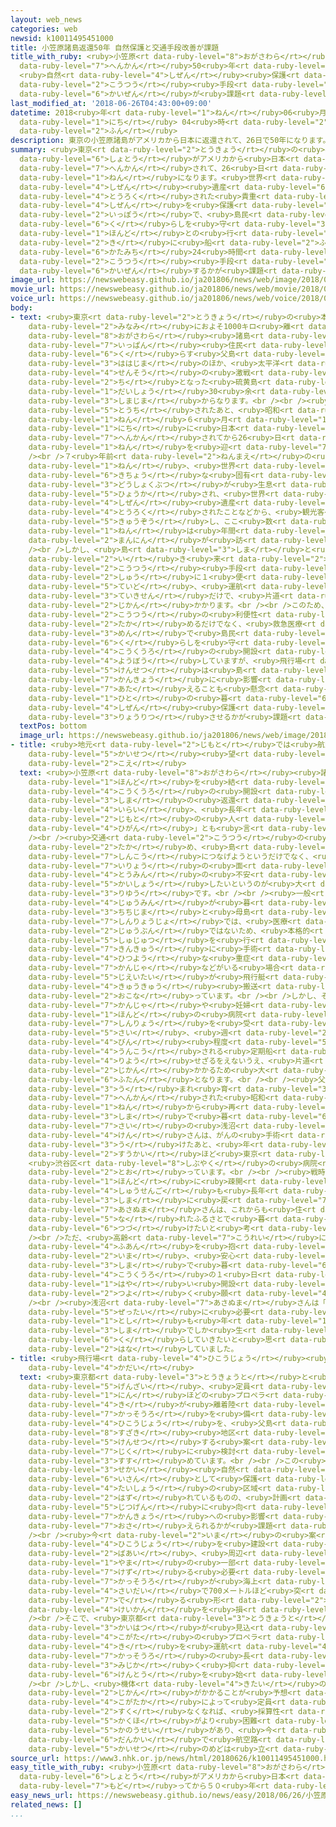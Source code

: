 ```yaml
---
layout: web_news
categories: web
newsid: k10011495451000
title: 小笠原諸島返還50年 自然保護と交通手段改善が課題
title_with_ruby: <ruby>小笠原<rt data-ruby-level="8">おがさわら</rt></ruby><ruby>諸島<rt data-ruby-level="6">しょとう</rt></ruby><ruby>返還<rt
  data-ruby-level="7">へんかん</rt></ruby>50<ruby>年<rt data-ruby-level="1">ねん</rt></ruby>
  <ruby>自然<rt data-ruby-level="4">しぜん</rt></ruby><ruby>保護<rt data-ruby-level="5">ほご</rt></ruby>と<ruby>交通<rt
  data-ruby-level="2">こうつう</rt></ruby><ruby>手段<rt data-ruby-level="6">しゅだん</rt></ruby><ruby>改善<rt
  data-ruby-level="6">かいぜん</rt></ruby>が<ruby>課題<rt data-ruby-level="4">かだい</rt></ruby>
last_modified_at: '2018-06-26T04:43:00+09:00'
datetime: 2018<ruby>年<rt data-ruby-level="1">ねん</rt></ruby>06<ruby>月<rt data-ruby-level="1">がつ</rt></ruby>26<ruby>日<rt
  data-ruby-level="1">にち</rt></ruby> 04<ruby>時<rt data-ruby-level="2">じ</rt></ruby>43<ruby>分<rt
  data-ruby-level="2">ふん</rt></ruby>
description: 東京の小笠原諸島がアメリカから日本に返還されて、26日で50年になります。世界自然遺産に登録された貴重な自然を保護していく一方で、島民の暮らしを守るため、本土との行き来に船で片道24時間かかる交通手段をいかに改善するかが課題となっています。
summary: <ruby>東京<rt data-ruby-level="2">とうきょう</rt></ruby>の<ruby>小笠原<rt data-ruby-level="8">おがさわら</rt></ruby><ruby>諸島<rt
  data-ruby-level="6">しょとう</rt></ruby>がアメリカから<ruby>日本<rt data-ruby-level="1">にっぽん</rt></ruby>に<ruby>返還<rt
  data-ruby-level="7">へんかん</rt></ruby>されて、26<ruby>日<rt data-ruby-level="1">にち</rt></ruby>で50<ruby>年<rt
  data-ruby-level="1">ねん</rt></ruby>になります。<ruby>世界<rt data-ruby-level="3">せかい</rt></ruby><ruby>自然<rt
  data-ruby-level="4">しぜん</rt></ruby><ruby>遺産<rt data-ruby-level="6">いさん</rt></ruby>に<ruby>登録<rt
  data-ruby-level="4">とうろく</rt></ruby>された<ruby>貴重<rt data-ruby-level="6">きちょう</rt></ruby>な<ruby>自然<rt
  data-ruby-level="4">しぜん</rt></ruby>を<ruby>保護<rt data-ruby-level="5">ほご</rt></ruby>していく<ruby>一方<rt
  data-ruby-level="2">いっぽう</rt></ruby>で、<ruby>島民<rt data-ruby-level="4">とうみん</rt></ruby>の<ruby>暮<rt
  data-ruby-level="6">く</rt></ruby>らしを<ruby>守<rt data-ruby-level="3">まも</rt></ruby>るため、<ruby>本土<rt
  data-ruby-level="1">ほんど</rt></ruby>との<ruby>行<rt data-ruby-level="2">い</rt></ruby>き<ruby>来<rt
  data-ruby-level="2">き</rt></ruby>に<ruby>船<rt data-ruby-level="2">ふね</rt></ruby>で<ruby>片道<rt
  data-ruby-level="6">かたみち</rt></ruby>24<ruby>時間<rt data-ruby-level="2">じかん</rt></ruby>かかる<ruby>交通<rt
  data-ruby-level="2">こうつう</rt></ruby><ruby>手段<rt data-ruby-level="6">しゅだん</rt></ruby>をいかに<ruby>改善<rt
  data-ruby-level="6">かいぜん</rt></ruby>するかが<ruby>課題<rt data-ruby-level="4">かだい</rt></ruby>となっています。
image_url: https://newswebeasy.github.io/ja201806/news/web/image/2018/06/26/K10011495451_1806252122_1806252129_01_02.jpg
movie_url: https://newswebeasy.github.io/ja201806/news/web/movie/2018/06/26/k10011495451_201806260515_201806260529.mp4
voice_url: https://newswebeasy.github.io/ja201806/news/web/voice/2018/06/26/k10011495451_201806260515_201806260529.mp3
body:
- text: <ruby>東京<rt data-ruby-level="2">とうきょう</rt></ruby>の<ruby>本土<rt data-ruby-level="1">ほんど</rt></ruby>から<ruby>南<rt
    data-ruby-level="2">みなみ</rt></ruby>におよそ1000キロ<ruby>離<rt data-ruby-level="7">はな</rt></ruby>れた<ruby>小笠原<rt
    data-ruby-level="8">おがさわら</rt></ruby><ruby>諸島<rt data-ruby-level="6">しょとう</rt></ruby>は、<ruby>一般<rt
    data-ruby-level="7">いっぱん</rt></ruby><ruby>住民<rt data-ruby-level="4">じゅうみん</rt></ruby>が<ruby>暮<rt
    data-ruby-level="6">く</rt></ruby>らす<ruby>父島<rt data-ruby-level="3">ちちじま</rt></ruby>や<ruby>母島<rt
    data-ruby-level="3">ははじま</rt></ruby>のほか、<ruby>太平洋<rt data-ruby-level="3">たいへいよう</rt></ruby><ruby>戦争<rt
    data-ruby-level="4">せんそう</rt></ruby>の<ruby>激戦<rt data-ruby-level="6">げきせん</rt></ruby><ruby>地<rt
    data-ruby-level="2">ち</rt></ruby>となった<ruby>硫黄島<rt data-ruby-level="8">いおうとう</rt></ruby>など<ruby>大小<rt
    data-ruby-level="1">だいしょう</rt></ruby>30<ruby>余<rt data-ruby-level="5">あま</rt></ruby>りの<ruby>島々<rt
    data-ruby-level="3">しまじま</rt></ruby>からなります。<br /><br /><ruby>戦後<rt data-ruby-level="4">せんご</rt></ruby>、アメリカに<ruby>統治<rt
    data-ruby-level="5">とうち</rt></ruby>されたあと、<ruby>昭和<rt data-ruby-level="3">しょうわ</rt></ruby>43<ruby>年<rt
    data-ruby-level="1">ねん</rt></ruby>６<ruby>月<rt data-ruby-level="1">がつ</rt></ruby>26<ruby>日<rt
    data-ruby-level="1">にち</rt></ruby>に<ruby>日本<rt data-ruby-level="1">にっぽん</rt></ruby>に<ruby>返還<rt
    data-ruby-level="7">へんかん</rt></ruby>されてから26<ruby>日<rt data-ruby-level="1">にち</rt></ruby>でちょうど50<ruby>年<rt
    data-ruby-level="1">ねん</rt></ruby>を<ruby>迎<rt data-ruby-level="7">むか</rt></ruby>えます。<br
    /><br />７<ruby>年前<rt data-ruby-level="2">ねんまえ</rt></ruby>の<ruby>平成<rt data-ruby-level="4">へいせい</rt></ruby>23<ruby>年<rt
    data-ruby-level="1">ねん</rt></ruby>、<ruby>世界<rt data-ruby-level="3">せかい</rt></ruby>でも<ruby>貴重<rt
    data-ruby-level="6">きちょう</rt></ruby>な<ruby>固有<rt data-ruby-level="4">こゆう</rt></ruby>の<ruby>動植物<rt
    data-ruby-level="3">どうしょくぶつ</rt></ruby>が<ruby>生息<rt data-ruby-level="3">せいそく</rt></ruby>していることが<ruby>評価<rt
    data-ruby-level="5">ひょうか</rt></ruby>され、<ruby>世界<rt data-ruby-level="3">せかい</rt></ruby><ruby>自然<rt
    data-ruby-level="4">しぜん</rt></ruby><ruby>遺産<rt data-ruby-level="6">いさん</rt></ruby>に<ruby>登録<rt
    data-ruby-level="4">とうろく</rt></ruby>されたことなどから、<ruby>観光客<rt data-ruby-level="4">かんこうきゃく</rt></ruby>が<ruby>急増<rt
    data-ruby-level="5">きゅうぞう</rt></ruby>し、ここ<ruby>数<rt data-ruby-level="2">すう</rt></ruby><ruby>年<rt
    data-ruby-level="1">ねん</rt></ruby>は<ruby>年間<rt data-ruby-level="2">ねんかん</rt></ruby>およそ３<ruby>万人<rt
    data-ruby-level="2">まんにん</rt></ruby>が<ruby>訪<rt data-ruby-level="7">おとず</rt></ruby>れています。<br
    /><br />しかし、<ruby>島<rt data-ruby-level="3">しま</rt></ruby>と<ruby>本土<rt data-ruby-level="1">ほんど</rt></ruby>を<ruby>行<rt
    data-ruby-level="2">い</rt></ruby>き<ruby>来<rt data-ruby-level="2">き</rt></ruby>する<ruby>交通<rt
    data-ruby-level="2">こうつう</rt></ruby><ruby>手段<rt data-ruby-level="6">しゅだん</rt></ruby>は<ruby>週<rt
    data-ruby-level="2">しゅう</rt></ruby>に１<ruby>便<rt data-ruby-level="4">びん</rt></ruby><ruby>程度<rt
    data-ruby-level="5">ていど</rt></ruby>、<ruby>運航<rt data-ruby-level="4">うんこう</rt></ruby>されている<ruby>定期船<rt
    data-ruby-level="3">ていきせん</rt></ruby>だけで、<ruby>片道<rt data-ruby-level="6">かたみち</rt></ruby>24<ruby>時間<rt
    data-ruby-level="2">じかん</rt></ruby>かかります。<br /><br />このため、<ruby>小笠原村<rt data-ruby-level="8">おがさわらむら</rt></ruby>は<ruby>交通<rt
    data-ruby-level="2">こうつう</rt></ruby>の<ruby>利便性<rt data-ruby-level="5">りべんせい</rt></ruby>を<ruby>高<rt
    data-ruby-level="2">たか</rt></ruby>めるだけでなく、<ruby>救急医療<rt data-ruby-level="7">きゅうきゅういりょう</rt></ruby>などの<ruby>面<rt
    data-ruby-level="3">めん</rt></ruby>で<ruby>島民<rt data-ruby-level="4">とうみん</rt></ruby>の<ruby>暮<rt
    data-ruby-level="6">く</rt></ruby>らしを<ruby>守<rt data-ruby-level="3">まも</rt></ruby>るため、<ruby>航空路<rt
    data-ruby-level="4">こうくうろ</rt></ruby>の<ruby>開設<rt data-ruby-level="5">かいせつ</rt></ruby>を<ruby>要望<rt
    data-ruby-level="4">ようぼう</rt></ruby>していますが、<ruby>飛行場<rt data-ruby-level="4">ひこうじょう</rt></ruby>の<ruby>建設<rt
    data-ruby-level="5">けんせつ</rt></ruby>は<ruby>島<rt data-ruby-level="3">しま</rt></ruby>の<ruby>環境<rt
    data-ruby-level="7">かんきょう</rt></ruby>に<ruby>影響<rt data-ruby-level="7">えいきょう</rt></ruby>を<ruby>与<rt
    data-ruby-level="7">あた</rt></ruby>えることも<ruby>懸念<rt data-ruby-level="7">けねん</rt></ruby>され、<ruby>人<rt
    data-ruby-level="1">ひと</rt></ruby>の<ruby>暮<rt data-ruby-level="6">く</rt></ruby>らしと<ruby>自然<rt
    data-ruby-level="4">しぜん</rt></ruby><ruby>保護<rt data-ruby-level="5">ほご</rt></ruby>をいかに<ruby>両立<rt
    data-ruby-level="3">りょうりつ</rt></ruby>させるかが<ruby>課題<rt data-ruby-level="4">かだい</rt></ruby>となっています。
  textPos: bottom
  image_url: https://newswebeasy.github.io/ja201806/news/web/image/2018/06/26/K10011495451_1806252122_1806252129_01_03.jpg
- title: <ruby>地元<rt data-ruby-level="2">じもと</rt></ruby>では<ruby>航空路<rt data-ruby-level="4">こうくうろ</rt></ruby><ruby>開設<rt
    data-ruby-level="5">かいせつ</rt></ruby><ruby>望<rt data-ruby-level="4">のぞ</rt></ruby>む<ruby>声<rt
    data-ruby-level="2">こえ</rt></ruby>
  text: <ruby>小笠原<rt data-ruby-level="8">おがさわら</rt></ruby><ruby>諸島<rt data-ruby-level="6">しょとう</rt></ruby>と<ruby>本土<rt
    data-ruby-level="1">ほんど</rt></ruby>を<ruby>結<rt data-ruby-level="4">むす</rt></ruby>ぶ<ruby>航空路<rt
    data-ruby-level="4">こうくうろ</rt></ruby>の<ruby>開設<rt data-ruby-level="5">かいせつ</rt></ruby>は、<ruby>島<rt
    data-ruby-level="3">しま</rt></ruby>の<ruby>返還<rt data-ruby-level="7">へんかん</rt></ruby><ruby>以来<rt
    data-ruby-level="4">いらい</rt></ruby>、<ruby>長年<rt data-ruby-level="2">ながねん</rt></ruby>、<ruby>地元<rt
    data-ruby-level="2">じもと</rt></ruby>の<ruby>人<rt data-ruby-level="1">ひと</rt></ruby>たちの「<ruby>悲願<rt
    data-ruby-level="4">ひがん</rt></ruby>」とも<ruby>言<rt data-ruby-level="2">い</rt></ruby>われてきました。<br
    /><br /><ruby>交通<rt data-ruby-level="2">こうつう</rt></ruby>の<ruby>利便性<rt data-ruby-level="5">りべんせい</rt></ruby>を<ruby>高<rt
    data-ruby-level="2">たか</rt></ruby>め、<ruby>島<rt data-ruby-level="3">しま</rt></ruby>の<ruby>振興<rt
    data-ruby-level="7">しんこう</rt></ruby>につなげようというだけでなく、<ruby>特<rt data-ruby-level="4">とく</rt></ruby>に<ruby>医療<rt
    data-ruby-level="7">いりょう</rt></ruby>の<ruby>面<rt data-ruby-level="3">めん</rt></ruby>で<ruby>島民<rt
    data-ruby-level="4">とうみん</rt></ruby>の<ruby>不安<rt data-ruby-level="4">ふあん</rt></ruby>を<ruby>解消<rt
    data-ruby-level="5">かいしょう</rt></ruby>したいというのが<ruby>大<rt data-ruby-level="1">おお</rt></ruby>きな<ruby>理由<rt
    data-ruby-level="3">りゆう</rt></ruby>です。<br /><br /><ruby>一般<rt data-ruby-level="7">いっぱん</rt></ruby>の<ruby>住民<rt
    data-ruby-level="4">じゅうみん</rt></ruby>が<ruby>暮<rt data-ruby-level="6">く</rt></ruby>らす<ruby>父島<rt
    data-ruby-level="3">ちちじま</rt></ruby>と<ruby>母島<rt data-ruby-level="3">ははじま</rt></ruby>の<ruby>診療所<rt
    data-ruby-level="7">しんりょうじょ</rt></ruby>では、<ruby>医療<rt data-ruby-level="7">いりょう</rt></ruby>スタッフが<ruby>十分<rt
    data-ruby-level="2">じゅうぶん</rt></ruby>ではないため、<ruby>本格的<rt data-ruby-level="5">ほんかくてき</rt></ruby>な<ruby>手術<rt
    data-ruby-level="5">しゅじゅつ</rt></ruby>を<ruby>行<rt data-ruby-level="2">おこな</rt></ruby>うことができず、<ruby>緊急<rt
    data-ruby-level="7">きんきゅう</rt></ruby>に<ruby>手術<rt data-ruby-level="5">しゅじゅつ</rt></ruby>が<ruby>必要<rt
    data-ruby-level="4">ひつよう</rt></ruby>な<ruby>重症<rt data-ruby-level="7">じゅうしょう</rt></ruby><ruby>患者<rt
    data-ruby-level="7">かんじゃ</rt></ruby>などがいる<ruby>場合<rt data-ruby-level="2">ばあい</rt></ruby>は、<ruby>自衛隊<rt
    data-ruby-level="5">じえいたい</rt></ruby>が<ruby>飛行艇<rt data-ruby-level="7">ひこうてい</rt></ruby>で<ruby>救急<rt
    data-ruby-level="4">きゅうきゅう</rt></ruby><ruby>搬送<rt data-ruby-level="7">はんそう</rt></ruby>を<ruby>行<rt
    data-ruby-level="2">おこな</rt></ruby>っています。<br /><br />しかし、それ<ruby>以外<rt data-ruby-level="4">いがい</rt></ruby>の<ruby>患者<rt
    data-ruby-level="7">かんじゃ</rt></ruby>や<ruby>妊婦<rt data-ruby-level="7">にんぷ</rt></ruby>は、<ruby>本土<rt
    data-ruby-level="1">ほんど</rt></ruby>の<ruby>病院<rt data-ruby-level="3">びょういん</rt></ruby>などで<ruby>診療<rt
    data-ruby-level="7">しんりょう</rt></ruby>を<ruby>受<rt data-ruby-level="3">う</rt></ruby>ける<ruby>際<rt
    data-ruby-level="5">さい</rt></ruby>、<ruby>週<rt data-ruby-level="2">しゅう</rt></ruby>に１<ruby>便<rt
    data-ruby-level="4">びん</rt></ruby><ruby>程度<rt data-ruby-level="5">ていど</rt></ruby>、<ruby>運航<rt
    data-ruby-level="4">うんこう</rt></ruby>される<ruby>定期船<rt data-ruby-level="3">ていきせん</rt></ruby>を<ruby>利用<rt
    data-ruby-level="4">りよう</rt></ruby>せざるをえないうえ、<ruby>片道<rt data-ruby-level="6">かたみち</rt></ruby>だけで24<ruby>時間<rt
    data-ruby-level="2">じかん</rt></ruby>かかるため<ruby>大<rt data-ruby-level="1">おお</rt></ruby>きな<ruby>負担<rt
    data-ruby-level="6">ふたん</rt></ruby>となります。<br /><br /><ruby>父島<rt data-ruby-level="3">ちちじま</rt></ruby>に<ruby>生<rt
    data-ruby-level="3">う</rt></ruby>まれ<ruby>育<rt data-ruby-level="3">そだ</rt></ruby>ち、<ruby>返還<rt
    data-ruby-level="7">へんかん</rt></ruby>された<ruby>昭和<rt data-ruby-level="3">しょうわ</rt></ruby>43<ruby>年<rt
    data-ruby-level="1">ねん</rt></ruby>から<ruby>再<rt data-ruby-level="5">ふたた</rt></ruby>び<ruby>島<rt
    data-ruby-level="3">しま</rt></ruby>で<ruby>暮<rt data-ruby-level="6">く</rt></ruby>らしている85<ruby>歳<rt
    data-ruby-level="7">さい</rt></ruby>の<ruby>浅沼<rt data-ruby-level="7">あさぬま</rt></ruby><ruby>健<rt
    data-ruby-level="4">けん</rt></ruby>さんは、がんの<ruby>手術<rt data-ruby-level="5">しゅじゅつ</rt></ruby>を<ruby>受<rt
    data-ruby-level="3">う</rt></ruby>けたあと、<ruby>年<rt data-ruby-level="1">ねん</rt></ruby>に<ruby>数回<rt
    data-ruby-level="2">すうかい</rt></ruby>ほど<ruby>東京<rt data-ruby-level="2">とうきょう</rt></ruby>
    <ruby>渋谷区<rt data-ruby-level="8">しぶやく</rt></ruby>の<ruby>病院<rt data-ruby-level="3">びょういん</rt></ruby>に<ruby>通<rt
    data-ruby-level="2">とお</rt></ruby>っています。<br /><br /><ruby>戦時中<rt data-ruby-level="4">せんじちゅう</rt></ruby>、<ruby>本土<rt
    data-ruby-level="1">ほんど</rt></ruby>に<ruby>疎開<rt data-ruby-level="7">そかい</rt></ruby>し、<ruby>終戦後<rt
    data-ruby-level="4">しゅうせんご</rt></ruby>も<ruby>長年<rt data-ruby-level="2">ながねん</rt></ruby>にわたって<ruby>島<rt
    data-ruby-level="3">しま</rt></ruby>に<ruby>戻<rt data-ruby-level="7">もど</rt></ruby>れなかった<ruby>浅沼<rt
    data-ruby-level="7">あさぬま</rt></ruby>さんは、これからも<ruby>住<rt data-ruby-level="5">す</rt></ruby>み<ruby>慣<rt
    data-ruby-level="5">な</rt></ruby>れたふるさとで<ruby>暮<rt data-ruby-level="6">く</rt></ruby>らし<ruby>続<rt
    data-ruby-level="6">つづ</rt></ruby>けたいと<ruby>考<rt data-ruby-level="2">かんが</rt></ruby>えています。<br
    /><br />ただ、<ruby>高齢<rt data-ruby-level="7">こうれい</rt></ruby>になり、<ruby>体調面<rt data-ruby-level="3">たいちょうめん</rt></ruby>の<ruby>不安<rt
    data-ruby-level="4">ふあん</rt></ruby>を<ruby>抱<rt data-ruby-level="7">かか</rt></ruby>える<ruby>今<rt
    data-ruby-level="2">いま</rt></ruby>、<ruby>安心<rt data-ruby-level="3">あんしん</rt></ruby>して<ruby>島<rt
    data-ruby-level="3">しま</rt></ruby>で<ruby>暮<rt data-ruby-level="6">く</rt></ruby>らしていけるように、<ruby>航空路<rt
    data-ruby-level="4">こうくうろ</rt></ruby>の１<ruby>日<rt data-ruby-level="1">にち</rt></ruby>も<ruby>早<rt
    data-ruby-level="1">はや</rt></ruby>い<ruby>開設<rt data-ruby-level="5">かいせつ</rt></ruby>を<ruby>強<rt
    data-ruby-level="2">つよ</rt></ruby>く<ruby>願<rt data-ruby-level="4">ねが</rt></ruby>っています。<br
    /><br /><ruby>浅沼<rt data-ruby-level="7">あさぬま</rt></ruby>さんは「<ruby>航空路<rt data-ruby-level="4">こうくうろ</rt></ruby>は<ruby>絶対<rt
    data-ruby-level="5">ぜったい</rt></ruby>に<ruby>必要<rt data-ruby-level="4">ひつよう</rt></ruby>です。<ruby>年<rt
    data-ruby-level="1">とし</rt></ruby>も<ruby>年<rt data-ruby-level="1">とし</rt></ruby>なので、この<ruby>島<rt
    data-ruby-level="3">しま</rt></ruby>でしか<ruby>生<rt data-ruby-level="1">い</rt></ruby>きられません。このままずっとここで<ruby>暮<rt
    data-ruby-level="6">く</rt></ruby>らしていきたいと<ruby>思<rt data-ruby-level="2">おも</rt></ruby>っています」と<ruby>話<rt
    data-ruby-level="2">はな</rt></ruby>していました。
- title: <ruby>飛行場<rt data-ruby-level="4">ひこうじょう</rt></ruby><ruby>建設<rt data-ruby-level="5">けんせつ</rt></ruby>には<ruby>課題<rt
    data-ruby-level="4">かだい</rt></ruby>
  text: <ruby>東京都<rt data-ruby-level="3">とうきょうと</rt></ruby>と<ruby>小笠原村<rt data-ruby-level="8">おがさわらむら</rt></ruby>は<ruby>現在<rt
    data-ruby-level="5">げんざい</rt></ruby>、<ruby>定員<rt data-ruby-level="3">ていいん</rt></ruby>50<ruby>人<rt
    data-ruby-level="1">にん</rt></ruby>ほどの<ruby>プロペラ<rt data-ruby-level="4">ぷろぺら</rt></ruby><ruby>機<rt
    data-ruby-level="4">き</rt></ruby>が<ruby>離着陸<rt data-ruby-level="7">りちゃくりく</rt></ruby>できる1200メートルの<ruby>滑走路<rt
    data-ruby-level="7">かっそうろ</rt></ruby>を<ruby>備<rt data-ruby-level="5">そな</rt></ruby>えた<ruby>飛行場<rt
    data-ruby-level="4">ひこうじょう</rt></ruby>を、<ruby>父島<rt data-ruby-level="3">ちちじま</rt></ruby>の<ruby>洲崎<rt
    data-ruby-level="8">すざき</rt></ruby><ruby>地区<rt data-ruby-level="3">ちく</rt></ruby>に<ruby>建設<rt
    data-ruby-level="5">けんせつ</rt></ruby>する<ruby>案<rt data-ruby-level="4">あん</rt></ruby>を<ruby>軸<rt
    data-ruby-level="7">じく</rt></ruby>に<ruby>検討<rt data-ruby-level="6">けんとう</rt></ruby>を<ruby>進<rt
    data-ruby-level="3">すす</rt></ruby>めています。<br /><br />この<ruby>地区<rt data-ruby-level="3">ちく</rt></ruby>は<ruby>世界<rt
    data-ruby-level="3">せかい</rt></ruby><ruby>自然<rt data-ruby-level="4">しぜん</rt></ruby><ruby>遺産<rt
    data-ruby-level="6">いさん</rt></ruby>として<ruby>保護<rt data-ruby-level="5">ほご</rt></ruby>する<ruby>対象<rt
    data-ruby-level="4">たいしょう</rt></ruby>の<ruby>区域<rt data-ruby-level="6">くいき</rt></ruby>から<ruby>外<rt
    data-ruby-level="2">はず</rt></ruby>れているものの、<ruby>計画<rt data-ruby-level="2">けいかく</rt></ruby>の<ruby>実現<rt
    data-ruby-level="5">じつげん</rt></ruby>に<ruby>向<rt data-ruby-level="3">む</rt></ruby>けては<ruby>環境<rt
    data-ruby-level="7">かんきょう</rt></ruby>への<ruby>影響<rt data-ruby-level="7">えいきょう</rt></ruby>をどこまで<ruby>抑<rt
    data-ruby-level="7">おさ</rt></ruby>えられるかが<ruby>課題<rt data-ruby-level="4">かだい</rt></ruby>になっています。<br
    /><br /><ruby>今<rt data-ruby-level="2">いま</rt></ruby>の<ruby>案<rt data-ruby-level="4">あん</rt></ruby>のまま<ruby>飛行場<rt
    data-ruby-level="4">ひこうじょう</rt></ruby>を<ruby>建設<rt data-ruby-level="5">けんせつ</rt></ruby>する<ruby>場合<rt
    data-ruby-level="2">ばあい</rt></ruby>、<ruby>周辺<rt data-ruby-level="4">しゅうへん</rt></ruby>の<ruby>山<rt
    data-ruby-level="1">やま</rt></ruby>の<ruby>一部<rt data-ruby-level="3">いちぶ</rt></ruby>を<ruby>削<rt
    data-ruby-level="7">けず</rt></ruby>る<ruby>必要<rt data-ruby-level="4">ひつよう</rt></ruby>があるほか、<ruby>滑走路<rt
    data-ruby-level="7">かっそうろ</rt></ruby>が<ruby>海上<rt data-ruby-level="2">かいじょう</rt></ruby>に<ruby>最大<rt
    data-ruby-level="4">さいだい</rt></ruby>で700メートルほど<ruby>突<rt data-ruby-level="7">つ</rt></ruby>き<ruby>出<rt
    data-ruby-level="7">で</rt></ruby>る<ruby>形<rt data-ruby-level="2">かたち</rt></ruby>になり、<ruby>景観<rt
    data-ruby-level="4">けいかん</rt></ruby>を<ruby>損<rt data-ruby-level="7">そこ</rt></ruby>ねるおそれがあるためです。<br
    /><br />そこで、<ruby>東京都<rt data-ruby-level="3">とうきょうと</rt></ruby>は<ruby>今後<rt data-ruby-level="2">こんご</rt></ruby>、<ruby>開発<rt
    data-ruby-level="3">かいはつ</rt></ruby>が<ruby>見込<rt data-ruby-level="7">みこ</rt></ruby>まれるより<ruby>小型<rt
    data-ruby-level="4">こがた</rt></ruby>の<ruby>プロペラ<rt data-ruby-level="4">ぷろぺら</rt></ruby><ruby>機<rt
    data-ruby-level="4">き</rt></ruby>を<ruby>運航<rt data-ruby-level="4">うんこう</rt></ruby>させることで、<ruby>滑走路<rt
    data-ruby-level="7">かっそうろ</rt></ruby>の<ruby>長<rt data-ruby-level="2">なが</rt></ruby>さを<ruby>短<rt
    data-ruby-level="3">みじか</rt></ruby>く<ruby>抑<rt data-ruby-level="7">おさ</rt></ruby>えられないか<ruby>検討<rt
    data-ruby-level="6">けんとう</rt></ruby>を<ruby>始<rt data-ruby-level="3">はじ</rt></ruby>めています。<br
    /><br />しかし、<ruby>機体<rt data-ruby-level="4">きたい</rt></ruby>の<ruby>開発<rt data-ruby-level="3">かいはつ</rt></ruby>には<ruby>時間<rt
    data-ruby-level="2">じかん</rt></ruby>がかかることが<ruby>予想<rt data-ruby-level="3">よそう</rt></ruby>されるほか、<ruby>小型化<rt
    data-ruby-level="4">こがたか</rt></ruby>によって<ruby>定員<rt data-ruby-level="3">ていいん</rt></ruby>が<ruby>少<rt
    data-ruby-level="2">すく</rt></ruby>なくなれば、<ruby>採算性<rt data-ruby-level="5">さいさんせい</rt></ruby>の<ruby>確保<rt
    data-ruby-level="5">かくほ</rt></ruby>がより<ruby>困難<rt data-ruby-level="6">こんなん</rt></ruby>になる<ruby>可能性<rt
    data-ruby-level="5">かのうせい</rt></ruby>があり、<ruby>今<rt data-ruby-level="2">いま</rt></ruby>の<ruby>段階<rt
    data-ruby-level="6">だんかい</rt></ruby>で<ruby>航空路<rt data-ruby-level="4">こうくうろ</rt></ruby><ruby>開設<rt
    data-ruby-level="5">かいせつ</rt></ruby>のめどは<ruby>立<rt data-ruby-level="1">た</rt></ruby>っていません。
source_url: https://www3.nhk.or.jp/news/html/20180626/k10011495451000.html
easy_title_with_ruby: <ruby>小笠原<rt data-ruby-level="8">おがさわら</rt></ruby><ruby>諸島<rt
  data-ruby-level="6">しょとう</rt></ruby>がアメリカから<ruby>日本<rt data-ruby-level="1">にっぽん</rt></ruby>に<ruby>戻<rt
  data-ruby-level="7">もど</rt></ruby>ってから５０<ruby>年<rt data-ruby-level="1">ねん</rt></ruby>
easy_news_url: https://newswebeasy.github.io/news/easy/2018/06/26/小笠原諸島がアメリカから日本に戻ってから50年
related_news: []
...
```

